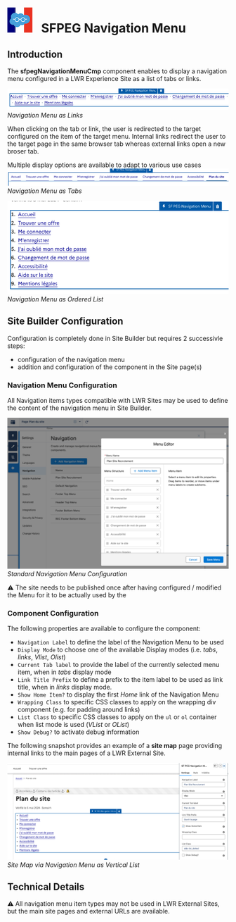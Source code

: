# ![Logo](/media/Logo.png) &nbsp; SFPEG Navigation Menu

## Introduction

The **sfpegNavigationMenuCmp** component enables to display a navigation menu
configured in a LWR Experience Site as a list of tabs or links.

![Navigation Menu](/media/sfpegNavigationMenuLinks.png)
_Navigation Menu as Links_

When clicking on the tab or link, the user is redirected to the target configured 
on the item of the target menu. Internal links redirect the user to the target
page in the same browser tab whereas external links open a new broser tab.

Multiple display options are available to adapt to various use cases
![Navigation Menu](/media/sfpegNavigationMenuTabs.png)
_Navigation Menu as Tabs_

![Navigation Menu](/media/sfpegNavigationMenuOL.png)
_Navigation Menu as Ordered List_




## Site Builder Configuration

Configuration is completely done in Site Builder but requires 2 successivle steps:
* configuration of the navigation menu
* addition and configuration of the component in the Site page(s)

### Navigation Menu Configuration

All Navigation items types compatible with LWR Sites may be used to define the content
of the navigation menu in Site Builder.

![Navigation Menu](/media/sfpegNavigationMenuConfigMenu.png)
_Standard Navigation Menu Configuration_

⚠️ The site needs to be published once after having configured / modified the Menu
for it to be actually used by the 


### Component Configuration

The following properties are available to configure the component:
* `Navigation Label` to define the label of the Navigation Menu to be used 
* `Display Mode` to choose one of the available Display modes (i.e. _tabs_, _links_, _Vlist_, _Olist_)
* `Current Tab label` to provide the label of the currently selected menu item, when in _tabs_
display mode
* `Link Title Prefix` to define a prefix to the item label to be used as link title, when in
_links_ display mode.
* `Show Home Item?` to display the first _Home_ link of the Navigation Menu
* `Wrapping Class` to specific CSS classes to apply on the wrapping div component
(e.g. for padding around links)
* `List Class` to specific CSS classes to apply on the `ul` or `ol` container
when list mode is used (_VList_ or _OList_)
* `Show Debug?` to activate debug information

The following snapshot provides an example of a **site map** page providing
internal links to the main pages of a LWR External Site.

![Navigation Menu](/media/sfpegNavigationMenuConfig.png)
_Site Map via Navigation Menu as Vertical List_


## Technical Details

⚠️ All navigation menu item types may not be used in LWR External Sites, but the main
site pages and external URLs are available.

